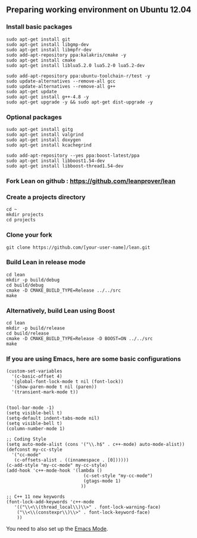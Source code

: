 Preparing working environment on Ubuntu 12.04
---------------------------------------------

### Install basic packages

    sudo apt-get install git
    sudo apt-get install libgmp-dev
    sudo apt-get install libmpfr-dev
    sudo add-apt-repository ppa:kalakris/cmake -y
    sudo apt-get install cmake
    sudo apt-get install liblua5.2.0 lua5.2-0 lua5.2-dev

    sudo add-apt-repository ppa:ubuntu-toolchain-r/test -y
    sudo update-alternatives --remove-all gcc
    sudo update-alternatives --remove-all g++
    sudo apt-get update
    sudo apt-get install g++-4.8 -y
    sudo apt-get upgrade -y && sudo apt-get dist-upgrade -y

### Optional packages

    sudo apt-get install gitg
    sudo apt-get install valgrind
    sudo apt-get install doxygen
    sudo apt-get install kcachegrind

    sudo add-apt-repository --yes ppa:boost-latest/ppa
    sudo apt-get install libboost1.54-dev
    sudo apt-get install libboost-thread1.54-dev

### Fork Lean on github : https://github.com/leanprover/lean

### Create a projects directory

    cd ~
    mkdir projects
    cd projects

### Clone your fork

    git clone https://github.com/[your-user-name]/lean.git

### Build Lean in release mode

    cd lean
    mkdir -p build/debug
    cd build/debug
    cmake -D CMAKE_BUILD_TYPE=Release ../../src
    make

### Alternatively, build Lean using Boost

    cd lean
    mkdir -p build/release
    cd build/release
    cmake -D CMAKE_BUILD_TYPE=Release -D BOOST=ON ../../src
    make

### If you are using Emacs, here are some basic configurations

    (custom-set-variables
      '(c-basic-offset 4)
      '(global-font-lock-mode t nil (font-lock))
      '(show-paren-mode t nil (paren))
      '(transient-mark-mode t))


    (tool-bar-mode -1)
    (setq visible-bell t)
    (setq-default indent-tabs-mode nil)
    (setq visible-bell t)
    (column-number-mode 1)

    ;; Coding Style
    (setq auto-mode-alist (cons '("\\.h$" . c++-mode) auto-mode-alist))
    (defconst my-cc-style
      '("cc-mode"
       (c-offsets-alist . ((innamespace . [0])))))
    (c-add-style "my-cc-mode" my-cc-style)
    (add-hook 'c++-mode-hook '(lambda ()
                                 (c-set-style "my-cc-mode")
                                 (gtags-mode 1)
                                ))

    ;; C++ 11 new keywords
    (font-lock-add-keywords 'c++-mode
       '(("\\<\\(thread_local\\)\\>" . font-lock-warning-face)
        ("\\<\\(constexpr\\)\\>" . font-lock-keyword-face)
        ))

You need to also set up the [Emacs Mode](../../src/emacs/README.md).
